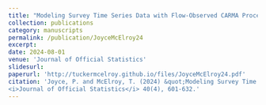 ```yaml
---
title: "Modeling Survey Time Series Data with Flow-Observed CARMA Processes"
collection: publications
category: manuscripts
permalink: /publication/JoyceMcElroy24
excerpt: 
date: 2024-08-01
venue: 'Journal of Official Statistics'
slidesurl: 
paperurl: 'http://tuckermcelroy.github.io/files/JoyceMcElroy24.pdf'
citation: 'Joyce, P. and McElroy, T. (2024) &quot;Modeling Survey Time Series Data with Flow-Observed CARMA Processes.&quot; 
<i>Journal of Official Statistics</i> 40(4), 601-632.'
---
```

